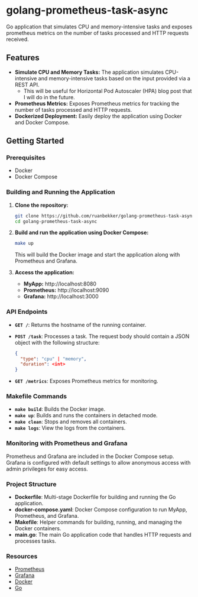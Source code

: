 # golang-prometheus-task-async
Go application that simulates CPU and memory-intensive tasks and exposes prometheus metrics on the number of tasks processed and HTTP requests received.

## Features

- **Simulate CPU and Memory Tasks:** The application simulates CPU-intensive and memory-intensive tasks based on the input provided via a REST API.
  - This will be useful for Horizontal Pod Autoscaler (HPA) blog post that I will do in the future.
- **Prometheus Metrics:** Exposes Prometheus metrics for tracking the number of tasks processed and HTTP requests.
- **Dockerized Deployment:** Easily deploy the application using Docker and Docker Compose.

## Getting Started

### Prerequisites

- Docker
- Docker Compose

### Building and Running the Application

1. **Clone the repository:**

   ```bash
   git clone https://github.com/ruanbekker/golang-prometheus-task-async.git
   cd golang-prometheus-task-async
   ```

2. **Build and run the application using Docker Compose:**

   ```bash
   make up
   ```

   This will build the Docker image and start the application along with Prometheus and Grafana.

3. **Access the application:**

   - **MyApp:** http://localhost:8080
   - **Prometheus:** http://localhost:9090
   - **Grafana:** http://localhost:3000

### API Endpoints

- **`GET /`**: Returns the hostname of the running container.
- **`POST /task`**: Processes a task. The request body should contain a JSON object with the following structure:

  ```json
  {
    "type": "cpu" | "memory",
    "duration": <int>
  }
  ```

- **`GET /metrics`**: Exposes Prometheus metrics for monitoring.

### Makefile Commands

- **`make build`**: Builds the Docker image.
- **`make up`**: Builds and runs the containers in detached mode.
- **`make clean`**: Stops and removes all containers.
- **`make logs`**: View the logs from the containers.

### Monitoring with Prometheus and Grafana

Prometheus and Grafana are included in the Docker Compose setup. Grafana is configured with default settings to allow anonymous access with admin privileges for easy access.

### Project Structure

- **Dockerfile**: Multi-stage Dockerfile for building and running the Go application.
- **docker-compose.yaml**: Docker Compose configuration to run MyApp, Prometheus, and Grafana.
- **Makefile**: Helper commands for building, running, and managing the Docker containers.
- **main.go**: The main Go application code that handles HTTP requests and processes tasks.

### Resources

- [Prometheus](https://prometheus.io/)
- [Grafana](https://grafana.com/)
- [Docker](https://www.docker.com/)
- [Go](https://golang.org/)


